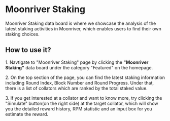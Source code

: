 # Moonriver Staking

Moonriver Staking data board is where we showcase the analysis of the latest staking activities in Moonriver, which enables users to find their own staking choices.

## How to use it?

1\. Navtigate to "Moonriver Staking" page by clicking the **"Moonriver Staking"** data board under the category "Featured" on the homepage.

2\. On the top section of the page, you can find the latest staking information including Round Index, Block Number and Round Progress. Under that, there is a list of collators which are ranked by the total staked value.

3\. If you get interested at a collator and want to know more, try clicking the "Simulate" button(on the right side) at the target collator, which will show you the detailed reward history, RPM statistic and an input box for you estimate the reward.
